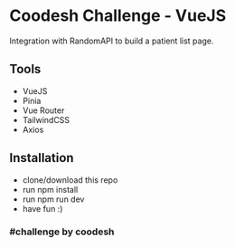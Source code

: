 # Coodesh Challenge - VueJS

Integration with RandomAPI to build a patient list page.

## Tools
- VueJS
- Pinia
- Vue Router
- TailwindCSS
- Axios

## Installation
- clone/download this repo
- run npm install
- run npm run dev
- have fun :)

### #challenge by coodesh
